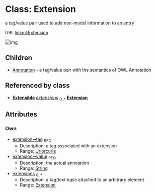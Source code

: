 
# Class: Extension


a tag/value pair used to add non-model information to an entry

URI: [linkml:Extension](https://w3id.org/linkml/Extension)


![img](http://yuml.me/diagram/nofunky;dir:TB/class/[Extension]<extensions%200..*-++[Extension&#124;tag:uriorcurie;value:string],[Extension]^-[Annotation],[Extensible],[Annotation])

## Children

 * [Annotation](Annotation.md) - a tag/value pair with the semantics of OWL Annotation

## Referenced by class

 *  **[Extensible](Extensible.md)** *[extensions](extensions.md)*  <sub>0..\*</sub>  **[Extension](Extension.md)**

## Attributes


### Own

 * [extension➞tag](extension_tag.md)  <sub>REQ</sub>
     * Description: a tag associated with an extension
     * Range: [Uriorcurie](Uriorcurie.md)
 * [extension➞value](extension_value.md)  <sub>REQ</sub>
     * Description: the actual annotation
     * Range: [String](String.md)
 * [extensions](extensions.md)  <sub>0..\*</sub>
     * Description: a tag/text tuple attached to an arbitrary element
     * Range: [Extension](Extension.md)
